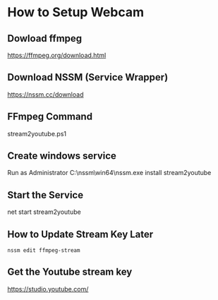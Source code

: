 # How to Setup Webcam


## Dowload ffmpeg

https://ffmpeg.org/download.html


## Download NSSM (Service Wrapper)

https://nssm.cc/download


## FFmpeg Command

stream2youtube.ps1


## Create windows service

Run as Administrator
C:\nssm\win64\nssm.exe install stream2youtube


## Start the Service

net start stream2youtube


## How to Update Stream Key Later
```
nssm edit ffmpeg-stream
```


## Get the Youtube stream key

https://studio.youtube.com/
 

